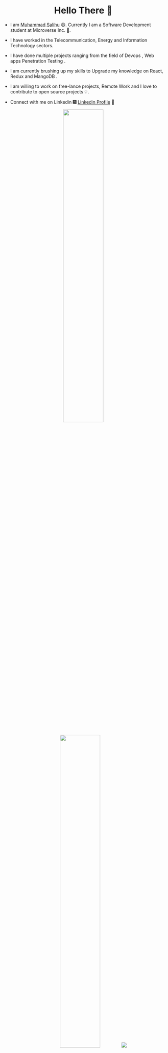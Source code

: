 <h1 align="center"> Hello There 👋 </h1>

* I am [Muhammad Salihu](https://www.linkedin.com/in/muhammad-salihu-27467a165/)  😄. Currently I am a Software Development student at Microverse Inc. 🔭.

* I have worked in the Telecommunication, Energy and Information Technology sectors.

* I have done multiple projects ranging from the field of Devops , Web apps Penetration Testing .

* I am currently brushing up my skills to Upgrade my knowledge on React, Redux and MangoDB .

* I am willing to work on free-lance projects, Remote Work and I love to contribute to open source projects 💡.

* Connect with me on Linkedin 🎆 [Linkedin Profile](https://www.linkedin.com/in/muhammad-salihu-27467a165/) 🎇


<p align="center">
  <img height="50%" width="auto" src ="https://github-readme-stats.vercel.app/api?username=mohashyne&show_icons=true&count_private=true&theme=darcula&hide_border=true&hide=issues,contribs&bg_color=00000000">
  <img height="50%" width="auto" src ="https://github-readme-stats.vercel.app/api/top-langs/?username=mohashyne&layout=compact&hide_border=true&theme=darcula&bg_color=00000000&langs_count=6&hide=jupyter%20notebook,tex,css,php">
  <img src ="https://github-readme-streak-stats.herokuapp.com?user=mohashyne&theme=darcula&hide_border=true&background=FFFFFF00">
</p>



## Tech Stack ⬇💻

<br>
<table>
<tbody>
 <tr>
<td align="center" width="20%">
<span><b><center>Penetration Testing</center></b></span> 
<img height=60px src="https://comptiacdn.azureedge.net/webcontent/images/default-source/siteicons/logopentestplus.svg?sfvrsn=ba95d8d6_10"> 
</td>

<td align="center" width="20%">
<span><b><center>AWS</center></b></span> 
<img height=60px src="https://encrypted-tbn0.gstatic.com/images?q=tbn%3AANd9GcQV9AyEyvrlIJLOfbxFLfOr03Qy5gRL0txWMQ&usqp=CAU"> 
</td>

<td align="center" width="20%">
<span><b><center>Docker</center></b></span> 
<img height=60px src="https://encrypted-tbn0.gstatic.com/images?q=tbn%3AANd9GcTApU_6Eg4oWx3NMhLifHmNEkxjeMxfd3oGUA&usqp=CAU"> 
</td>
</tr>

<tr>
<td align="center" width="20%">
<span><b><center>Flask</center></b></span> 
<img height=65px src="https://www.pngitem.com/pimgs/m/159-1595977_flask-python-logo-hd-png-download.png"> 
</td>

<td align="center" width="20%">
<span><b><center>Git</center></b></span> 
<img height=65px src="https://git-scm.com/images/logos/downloads/Git-Logo-2Color.png"> 
</td>

<td align="center" width="20%">
<span><b><center>Jenkins</center></b></span> 
<img height=65px src="https://www.devteam.space/wp-content/uploads/2018/03/jenkins.jpg"> 
</td>
</tr>

<tr>
<td align="center" width="20%">
<span><b><center>React</center></b></span> 
<img height=65px src="https://upload.wikimedia.org/wikipedia/commons/a/a7/React-icon.svg"> 
</td>

<td align="center" width="20%">
<span><b><center>Linux System Administration</center></b></span> 
<img height=65px src="https://upload.wikimedia.org/wikipedia/commons/a/af/Tux.png"> 
</td>



<td align="center" width="20%">
<span><b><center>Python</center></b></span> 
<img height=65px src="https://www.python.org/static/community_logos/python-logo.png"> 
</td>
</tr>

<tr>
<td align="center" width="20%">
<span><b><center>MongoDB</center></b></span> 
<img height=65px src="https://www.logolynx.com/images/logolynx/d5/d50b83324fb4fbab14cdfaf47409115b.jpeg"> 
</td>

<td align="center" width="20%">
<span><b><center>Nginx</center></b></span> 
<img height=65px src="http://www.myiconfinder.com/uploads/iconsets/256-256-cf2ed3956a3a1484f83ed20d7e987f21.png"> 
</td>

<td align="center" width="20%">
<span><b><center>SQL</center></b></span> 
<img height=65px src="https://i0.wp.com/www.complexsql.com/wp-content/uploads/2017/01/sql-logo.jpg?ssl=1"> 
</td>
</tr>

</tbody>
</table>


## My Certifications ⬇️

- [Microsoft Certified Professional (MCP) - ID 3829077](https://mcp.microsoft.com/Home.html)
- [Microsoft Certified System Administrator ](https://mcp.microsoft.com/Home.html)
- [Cisco Certified Network Associate (CCNA) - CSCO11377701](https://www.cisco.com/c/en/us/training-events/training-certifications/certifications.html)
- [Cisco Certified Network Professional ](https://www.cisco.com/c/en/us/training-events/training-certifications/certifications.html)
- [Cyber Security and Its Ten Domain  - 6TXK5SFUBAJJ ](https://www.coursera.org/account/accomplishments/verify/6TXK5SFUBAJJ?utm_source=link&utm_medium=certificate&utm_content=cert_image&utm_campaign=sharing_cta&utm_product=course)
- [Comptia Pentest+ Certified - ID COMP001021473945](https://www.comptia.org/certifications/pentest)

